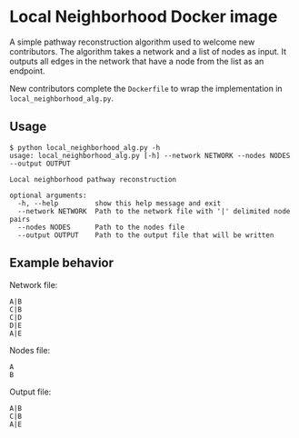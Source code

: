 # Local Neighborhood Docker image

A simple pathway reconstruction algorithm used to welcome new contributors.
The algorithm takes a network and a list of nodes as input.
It outputs all edges in the network that have a node from the list as an endpoint.

New contributors complete the `Dockerfile` to wrap the implementation in `local_neighborhood_alg.py`.

## Usage
```
$ python local_neighborhood_alg.py -h
usage: local_neighborhood_alg.py [-h] --network NETWORK --nodes NODES --output OUTPUT  

Local neighborhood pathway reconstruction

optional arguments:
  -h, --help         show this help message and exit
  --network NETWORK  Path to the network file with '|' delimited node pairs
  --nodes NODES      Path to the nodes file
  --output OUTPUT    Path to the output file that will be written
```

## Example behavior
Network file:
```
A|B
C|B
C|D
D|E
A|E
```

Nodes file:
```
A
B
```

Output file:
```
A|B
C|B
A|E
```